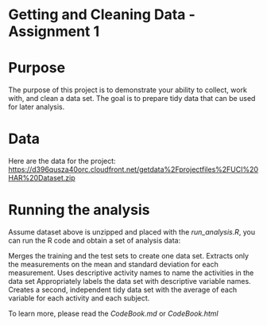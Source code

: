 Getting and Cleaning Data - Assignment 1
========================================================

# Purpose
The purpose of this project is to demonstrate your ability to collect, work with, and clean a data set. The goal is to prepare tidy data that can be used for later analysis. 

# Data

Here are the data for the project: 
https://d396qusza40orc.cloudfront.net/getdata%2Fprojectfiles%2FUCI%20HAR%20Dataset.zip 

# Running the analysis

Assume dataset above is unzipped and placed with the *run_analysis.R*, you can run the R code and obtain a set of analysis data:

Merges the training and the test sets to create one data set.
Extracts only the measurements on the mean and standard deviation for each measurement. 
Uses descriptive activity names to name the activities in the data set
Appropriately labels the data set with descriptive variable names. 
Creates a second, independent tidy data set with the average of each variable for each activity and each subject. 

To learn more, please read the *CodeBook.md* or *CodeBook.html*
